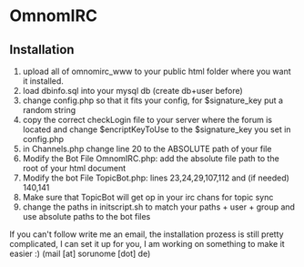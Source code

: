 OmnomIRC
========
Installation
------------
1. upload all of omnomirc_www to your public html folder where you want it installed.
2. load dbinfo.sql into your mysql db (create db+user before)
3. change config.php so that it fits your config, for $signature_key put a random string
4. copy the correct checkLogin file to your server where the forum is located and change $encriptKeyToUse to the $signature_key you set in config.php
5. in Channels.php change line 20 to the ABSOLUTE path of your file
6. Modify the Bot File OmnomIRC.php: add the absolute file path to the root of your html document
7. Modify the bot File TopicBot.php: lines 23,24,29,107,112 and (if needed) 140,141
8. Make sure that TopicBot will get op in your irc chans for topic sync
9. change the paths in initscript.sh to match your paths + user + group and use absolute paths to the bot files


If you can't follow write me an email, the installation prozess is still pretty complicated, I can set it up for you, I am working on something to make it easier :) (mail [at] sorunome [dot] de)